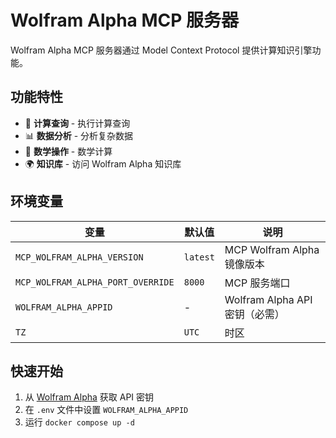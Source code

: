 # Wolfram Alpha MCP 服务器

Wolfram Alpha MCP 服务器通过 Model Context Protocol 提供计算知识引擎功能。

## 功能特性

- 🔢 **计算查询** - 执行计算查询
- 📊 **数据分析** - 分析复杂数据
- 🧮 **数学操作** - 数学计算
- 🌍 **知识库** - 访问 Wolfram Alpha 知识库

## 环境变量

| 变量                              | 默认值   | 说明                           |
| --------------------------------- | -------- | ------------------------------ |
| `MCP_WOLFRAM_ALPHA_VERSION`       | `latest` | MCP Wolfram Alpha 镜像版本     |
| `MCP_WOLFRAM_ALPHA_PORT_OVERRIDE` | `8000`   | MCP 服务端口                   |
| `WOLFRAM_ALPHA_APPID`             | -        | Wolfram Alpha API 密钥（必需） |
| `TZ`                              | `UTC`    | 时区                           |

## 快速开始

1. 从 [Wolfram Alpha](https://products.wolframalpha.com/api/) 获取 API 密钥
2. 在 `.env` 文件中设置 `WOLFRAM_ALPHA_APPID`
3. 运行 `docker compose up -d`
